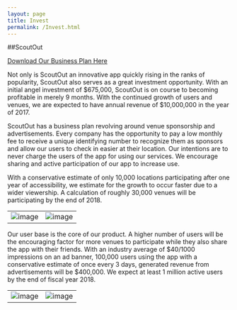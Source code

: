 ```yaml
---
layout: page
title: Invest
permalink: /Invest.html
---
```


##ScoutOut

[Download Our Business Plan Here](https://drive.google.com/file/d/0Byb-5_tQIgFWb2RHZ3VwY0ZtZkx6ZjczYkFCX3kzdE5SN013/view?usp=sharing)

Not only is ScoutOut an innovative app quickly rising in the ranks of popularity, ScoutOut also serves as a great investment opportunity. With an initial angel investment of $675,000, ScoutOut is on course to becoming profitable in merely 9 months. With the continued growth of users and venues, we are expected to have annual revenue of $10,000,000 in the year of 2017.

ScoutOut has a business plan revolving around venue sponsorship and advertisements. Every company has the opportunity to pay a low monthly fee to receive a unique identifying number to recognize them as sponsors and allow our users to check in easier at their location. Our intentions are to never charge the users of the app for using our services. We encourage sharing and active participation of our app to increase use.

With a conservative estimate of only 10,000 locations participating after one year of accessibility, we estimate for the growth to occur faster due to a wider viewership. A calculation of roughly 30,000 venues will be participating by the end of 2018.

|||
|:---:|:---:|
|![image](http://i.imgur.com/cx8x5Rh.jpg)|![image](http://i.imgur.com/g9BMOrc.png)|    

Our user base is the core of our product. A higher number of users will be the encouraging factor for more venues to participate while they also share the app with their friends. With an industry average of $40/1000 impressions on an ad banner, 100,000 users using the app with a conservative estimate of once every 3 days, generated revenue from advertisements will be $400,000. We expect at least 1 million active users by the end of fiscal year 2018.

|||
|:---:|:---:|
|![image](http://i.imgur.com/cx8x5Rh.jpg)|![image](http://i.imgur.com/I4Ao5k6.png)|
